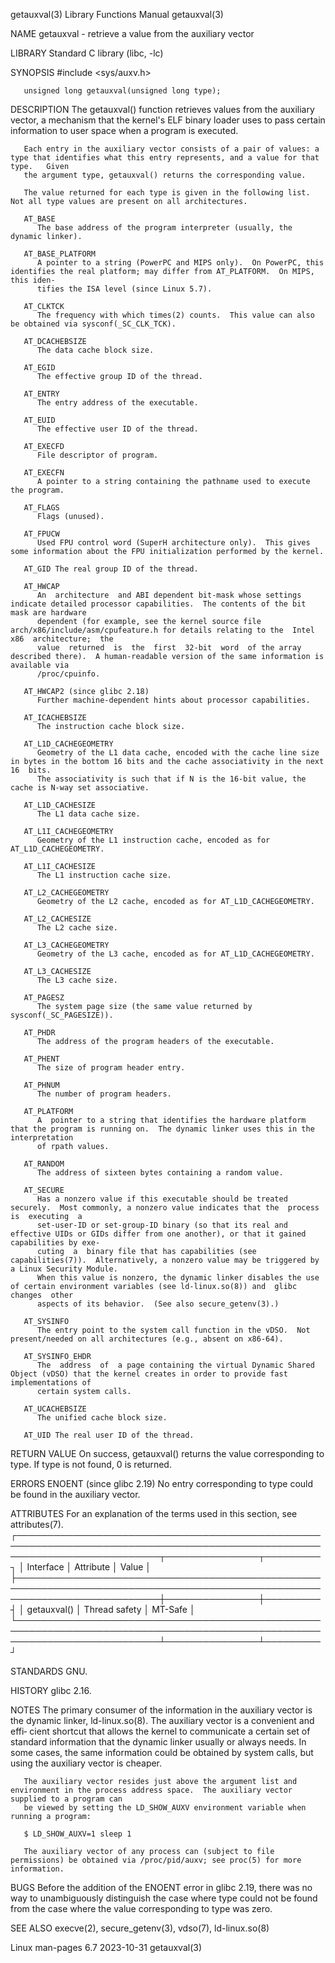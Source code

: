 getauxval(3)							   Library Functions Manual							  getauxval(3)

NAME
       getauxval - retrieve a value from the auxiliary vector

LIBRARY
       Standard C library (libc, -lc)

SYNOPSIS
       #include <sys/auxv.h>

       unsigned long getauxval(unsigned long type);

DESCRIPTION
       The  getauxval()	 function retrieves values from the auxiliary vector, a mechanism that the kernel's ELF binary loader uses to pass certain information
       to user space when a program is executed.

       Each entry in the auxiliary vector consists of a pair of values: a type that identifies what this entry represents, and a value for that	 type.	 Given
       the argument type, getauxval() returns the corresponding value.

       The value returned for each type is given in the following list.	 Not all type values are present on all architectures.

       AT_BASE
	      The base address of the program interpreter (usually, the dynamic linker).

       AT_BASE_PLATFORM
	      A pointer to a string (PowerPC and MIPS only).  On PowerPC, this identifies the real platform; may differ from AT_PLATFORM.  On MIPS, this iden‐
	      tifies the ISA level (since Linux 5.7).

       AT_CLKTCK
	      The frequency with which times(2) counts.	 This value can also be obtained via sysconf(_SC_CLK_TCK).

       AT_DCACHEBSIZE
	      The data cache block size.

       AT_EGID
	      The effective group ID of the thread.

       AT_ENTRY
	      The entry address of the executable.

       AT_EUID
	      The effective user ID of the thread.

       AT_EXECFD
	      File descriptor of program.

       AT_EXECFN
	      A pointer to a string containing the pathname used to execute the program.

       AT_FLAGS
	      Flags (unused).

       AT_FPUCW
	      Used FPU control word (SuperH architecture only).	 This gives some information about the FPU initialization performed by the kernel.

       AT_GID The real group ID of the thread.

       AT_HWCAP
	      An  architecture	and ABI dependent bit-mask whose settings indicate detailed processor capabilities.  The contents of the bit mask are hardware
	      dependent (for example, see the kernel source file arch/x86/include/asm/cpufeature.h for details relating to the	Intel  x86  architecture;  the
	      value  returned  is  the	first  32-bit  word  of the array described there).  A human-readable version of the same information is available via
	      /proc/cpuinfo.

       AT_HWCAP2 (since glibc 2.18)
	      Further machine-dependent hints about processor capabilities.

       AT_ICACHEBSIZE
	      The instruction cache block size.

       AT_L1D_CACHEGEOMETRY
	      Geometry of the L1 data cache, encoded with the cache line size in bytes in the bottom 16 bits and the cache associativity in the next 16	 bits.
	      The associativity is such that if N is the 16-bit value, the cache is N-way set associative.

       AT_L1D_CACHESIZE
	      The L1 data cache size.

       AT_L1I_CACHEGEOMETRY
	      Geometry of the L1 instruction cache, encoded as for AT_L1D_CACHEGEOMETRY.

       AT_L1I_CACHESIZE
	      The L1 instruction cache size.

       AT_L2_CACHEGEOMETRY
	      Geometry of the L2 cache, encoded as for AT_L1D_CACHEGEOMETRY.

       AT_L2_CACHESIZE
	      The L2 cache size.

       AT_L3_CACHEGEOMETRY
	      Geometry of the L3 cache, encoded as for AT_L1D_CACHEGEOMETRY.

       AT_L3_CACHESIZE
	      The L3 cache size.

       AT_PAGESZ
	      The system page size (the same value returned by sysconf(_SC_PAGESIZE)).

       AT_PHDR
	      The address of the program headers of the executable.

       AT_PHENT
	      The size of program header entry.

       AT_PHNUM
	      The number of program headers.

       AT_PLATFORM
	      A	 pointer to a string that identifies the hardware platform that the program is running on.  The dynamic linker uses this in the interpretation
	      of rpath values.

       AT_RANDOM
	      The address of sixteen bytes containing a random value.

       AT_SECURE
	      Has a nonzero value if this executable should be treated securely.  Most commonly, a nonzero value indicates that the  process  is  executing  a
	      set-user-ID or set-group-ID binary (so that its real and effective UIDs or GIDs differ from one another), or that it gained capabilities by exe‐
	      cuting  a	 binary file that has capabilities (see capabilities(7)).  Alternatively, a nonzero value may be triggered by a Linux Security Module.
	      When this value is nonzero, the dynamic linker disables the use of certain environment variables (see ld-linux.so(8)) and	 glibc	changes	 other
	      aspects of its behavior.	(See also secure_getenv(3).)

       AT_SYSINFO
	      The entry point to the system call function in the vDSO.	Not present/needed on all architectures (e.g., absent on x86-64).

       AT_SYSINFO_EHDR
	      The  address  of	a page containing the virtual Dynamic Shared Object (vDSO) that the kernel creates in order to provide fast implementations of
	      certain system calls.

       AT_UCACHEBSIZE
	      The unified cache block size.

       AT_UID The real user ID of the thread.

RETURN VALUE
       On success, getauxval() returns the value corresponding to type.	 If type is not found, 0 is returned.

ERRORS
       ENOENT (since glibc 2.19)
	      No entry corresponding to type could be found in the auxiliary vector.

ATTRIBUTES
       For an explanation of the terms used in this section, see attributes(7).
       ┌───────────────────────────────────────────────────────────────────────────────────────────────────────────────────────────┬───────────────┬─────────┐
       │ Interface														   │ Attribute	   │ Value   │
       ├───────────────────────────────────────────────────────────────────────────────────────────────────────────────────────────┼───────────────┼─────────┤
       │ getauxval()														   │ Thread safety │ MT-Safe │
       └───────────────────────────────────────────────────────────────────────────────────────────────────────────────────────────┴───────────────┴─────────┘

STANDARDS
       GNU.

HISTORY
       glibc 2.16.

NOTES
       The primary consumer of the information in the auxiliary vector is the dynamic linker, ld-linux.so(8).  The auxiliary vector is a convenient and	 effi‐
       cient  shortcut	that  allows the kernel to communicate a certain set of standard information that the dynamic linker usually or always needs.  In some
       cases, the same information could be obtained by system calls, but using the auxiliary vector is cheaper.

       The auxiliary vector resides just above the argument list and environment in the process address space.	The auxiliary vector supplied to a program can
       be viewed by setting the LD_SHOW_AUXV environment variable when running a program:

	   $ LD_SHOW_AUXV=1 sleep 1

       The auxiliary vector of any process can (subject to file permissions) be obtained via /proc/pid/auxv; see proc(5) for more information.

BUGS
       Before the addition of the ENOENT error in glibc 2.19, there was no way to unambiguously distinguish the case where type could not be  found  from  the
       case where the value corresponding to type was zero.

SEE ALSO
       execve(2), secure_getenv(3), vdso(7), ld-linux.so(8)

Linux man-pages 6.7							  2023-10-31								  getauxval(3)
